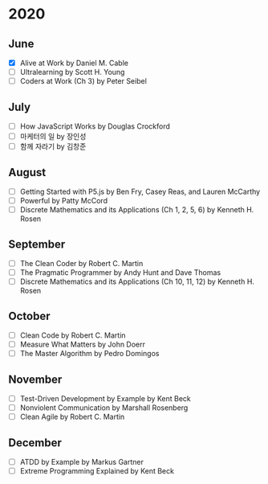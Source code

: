 # 2020
## June
- [x] Alive at Work by Daniel M. Cable
- [ ] Ultralearning by Scott H. Young
- [ ] Coders at Work (Ch 3) by Peter Seibel

## July
- [ ] How JavaScript Works by Douglas Crockford
- [ ] 마케터의 일 by 장인성
- [ ] 함께 자라기 by 김창준

## August
- [ ] Getting Started with P5.js by Ben Fry, Casey Reas, and Lauren McCarthy
- [ ] Powerful by Patty McCord
- [ ] Discrete Mathematics and its Applications (Ch 1, 2, 5, 6) by Kenneth H. Rosen

## September
- [ ] The Clean Coder by Robert C. Martin
- [ ] The Pragmatic Programmer by Andy Hunt and Dave Thomas
- [ ] Discrete Mathematics and its Applications (Ch 10, 11, 12) by Kenneth H. Rosen

## October
- [ ] Clean Code by Robert C. Martin
- [ ] Measure What Matters by John Doerr
- [ ] The Master Algorithm by Pedro Domingos

## November
- [ ] Test-Driven Development by Example by Kent Beck
- [ ] Nonviolent Communication by Marshall Rosenberg
- [ ] Clean Agile by Robert C. Martin

## December
- [ ] ATDD by Example by Markus Gartner
- [ ] Extreme Programming Explained by Kent Beck
